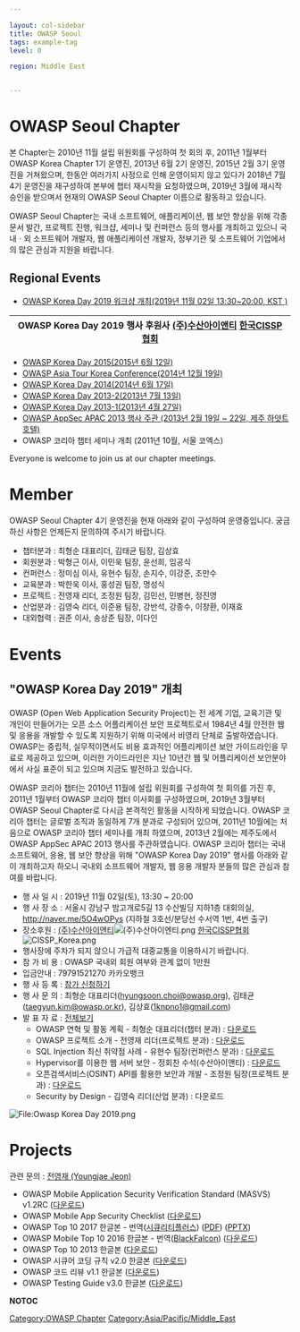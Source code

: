 ```yaml
---

layout: col-sidebar
title: OWASP Seoul
tags: example-tag
level: 0

region: Middle East


---
```

# OWASP Seoul Chapter

본 Chapter는 2010년 11월 설립 위원회를 구성하여 첫 회의 후, 2011년 1월부터 OWASP Korea Chapter 1기 운영진, 2013년 6월 2기 운영진, 2015년 2월 3기 운영진을 거쳐왔으며, 한동안 여러가지 사정으로 인해 운영이되지 않고 있다가 2018년 7월 4기 운영진을 재구성하여 본부에 챕터 재시작을 요청하였으며, 2019년 3월에 재시작 승인을 받으며서 현재의 OWASP Seoul Chapter 이름으로 활동하고 있습니다.

OWASP Seoul Chapter는 국내 소프트웨어, 애플리케이션, 웹 보안 향상을 위해 각종 문서 발간, 프로젝트 진행, 워크샵, 세미나 및 컨퍼런스 등의 행사를 개최하고 있으니 국내ㆍ외 소프트웨어 개발자, 웹 애플리케이션 개발자, 정부기관 및 소프트웨어 기업에서의 많은 관심과 지원을 바랍니다.


## Regional Events

  - [OWASP Korea Day 2019 워크샵 개최(2019년 11월 02일 13:30\~20:00, KST
    )](http://event.owasp.or.kr/)

| OWASP Korea Day 2019 행사 후원사 [(주)수산아이앤티](https://www.soosanint.com/) [한국CISSP협회](https://isc2chapter.kr) |
| -------------------------------------------------------------------------------------------------------------- |

  - [OWASP Korea Day 2015(2015년 6월 12일)](http://event.owasp.or.kr/koreaday2015)
  - [OWASP Asia Tour Korea Conference(2014년 12월 19일)](https://www.owasp.org/index.php/AsiaTour2014#tab=Seoul)
  - [OWASP Korea Day 2014(2014년 6월 17일)](http://event.owasp.or.kr/koreaday2014)
  - [OWASP Korea Day 2013-2(2013년 7월 13일)](http://event.owasp.or.kr/2013-02)
  - [OWASP Korea Day 2013-1(2013년 4월 27일)](http://event.owasp.or.kr/2013-01)
  - [OWASP AppSec APAC 2013 행사 주관 (2013년 2월 19일 \~ 22일, 제주 하얏트 호텔)](https://www.owasp.org/index.php/AppSecAsiaPac2013)
  - OWASP 코리아 챕터 세미나 개최 (2011년 10월, 서울 코엑스)

Everyone is welcome to join us at our chapter meetings.

# Member

OWASP Seoul Chapter 4기 운영진을 현재 아래와 같이 구성하여 운영중입니다. 궁금하신 사항은 언제든지 문의하여 주시기 바랍니다.

  - 챕터분과 : 최형순 대표리더, 김태균 팀장, 김상효
  - 회원분과 : 박형근 이사, 이민욱 팀장, 윤선희, 임공식
  - 컨퍼런스 : 정미심 이사, 유현수 팀장, 손지수, 이강준, 조만수
  - 교육분과 : 박한욱 이사, 홍성권 팀장, 명성식
  - 프로젝트 : 전영재 리더, 조정원 팀장, 김민선, 민병현, 정진영
  - 산업분과 : 김영숙 리더, 이준용 팀장, 강반석, 강종수, 이창환, 이재효
  - 대외협력 : 권준 이사, 송상준 팀장, 이다인

# Events

## **"OWASP Korea Day 2019" 개최**

OWASP (Open Web Application Security Project)는 전 세계 기업, 교육기관 및 개인이 만들어가는
오픈 소스 어플리케이션 보안 프로젝트로서 1984년 4월 안전한 웹 및 응용을 개발할 수 있도록 지원하기 위해 미국에서 비영리
단체로 출발하였습니다. OWASP는 중립적, 실무적이면서도 비용 효과적인 어플리케이션 보안 가이드라인을 무료로 제공하고
있으며, 이러한 가이드라인은 지난 10년간 웹 및 어플리케이션 보안분야에서 사실 표준이 되고 있으며 지금도 발전하고
있습니다.

OWASP 코리아 챕터는 2010년 11월에 설립 위원회를 구성하여 첫 회의를 가진 후, 2011년 1월부터 OWASP 코리아
챕터 이사회를 구성하였으며, 2019년 3월부터 OWASP Seoul Chapter로 다시금 본격적인 활동을 시작하게
되었습니다. OWASP 코리아 챕터는 글로벌 조직과 동일하게 7개 분과로 구성되어 있으며, 2011년 10월에는
처음으로 OWASP 코리아 챕터 세미나를 개최 하였으며, 2013년 2월에는 제주도에서 OWASP AppSec
APAC 2013 행사를 주관하였습니다. OWASP 코리아 챕터는 국내 소프트웨어, 응용, 웹 보안 향상을 위해 "OWASP
Korea Day 2019" 행사를 아래와 같이 개최하고자 하오니 국내외 소프트웨어 개발자, 웹 응용 개발자 분들의 많은 관심과
참여를 바랍니다.

  - 행 사 일 시 : 2019년 11월 02일(토), 13:30 \~ 20:00
  - 행 사 장 소 : 서울시 강남구 밤고개로5길 13 수산빌딩 지하1층 대회의실,
    <http://naver.me/5O4wOPys> (지하철 3호선/분당선 수서역 1번, 4번 출구)
  - 장소후원 :
    [(주)수산아이앤티](https://www.soosanint.com/)![(주)수산아이엔티.png](\(주\)수산아이엔티.png
    "(주)수산아이엔티.png")
    [한국CISSP협회](https://isc2chapter.kr)![CISSP_Korea.png](CISSP_Korea.png
    "CISSP_Korea.png")
  - 행사장에 주차가 되지 않으니 가급적 대중교통을 이용하시기 바랍니다.
  - 참 가 비 용 : OWASP 국내외 회원 여부와 관계 없이 1만원
  - 입금안내 : 79791521270 카카오뱅크
  - 행 사 등 록 : [참가 신청하기](https://forms.gle/4VJH9ZHqP6d8iUKGA)
  - 행 사 문 의 : 최형순 대표리더(hyungsoon.choi@owasp.org),
    김태균(taegyun.kim@owasp.or.kr), 김상효(1knpno1@gmail.com)
  - 발 표 자 료 :
    [전체보기](https://github.com/OWASP-Seoul/owasp-event/tree/master/OWASP%20Korea%20Day%202019)
      - OWASP 연혁 및 활동 계획 - 최형순 대표리더(챕터 분과) :
        [다운로드](https://github.com/OWASP-Seoul/owasp-event/raw/master/OWASP%20Korea%20Day%202019/OWASP%20Korea%20Day%202019.ppt)
      - OWASP 프로젝트 소개 - 전영재 리더(프로젝트 분과) :
        [다운로드](https://github.com/OWASP-Seoul/owasp-event/raw/master/OWASP%20Korea%20Day%202019/OWASP%20Project%20Introduction%20-%20Youngjae_Jeon.pptx)
      - SQL Injection 최신 취약점 사례 - 유현수 팀장(컨퍼런스 분과) :
        [다운로드](https://github.com/OWASP-Seoul/owasp-event/raw/master/OWASP%20Korea%20Day%202019/OWASP%20Seoul2019.SQL_Injection.pptx)
      - Hypervisor를 이용한 웹 서버 보안 - 정회찬 수석(수산아이앤티) :
        [다운로드](https://github.com/OWASP-Seoul/owasp-event/raw/master/OWASP%20Korea%20Day%202019/OWASP%20Seoul%20%EB%B0%9C%ED%91%9C_%EC%A0%95%ED%9A%8C%EC%B0%AC.pptx)
      - 오픈검색서비스(OSINT) API를 활용한 보안과 개발 - 조정원 팀장(프로젝트 분과) :
        [다운로드](https://github.com/OWASP-Seoul/owasp-event/raw/master/OWASP%20Korea%20Day%202019/%EC%98%A4%ED%94%88%20%EA%B2%80%EC%83%89%20%EC%84%9C%EB%B9%84%EC%8A%A4\(OSINT\)%20API%EB%A5%BC%20%ED%99%9C%EC%9A%A9%ED%95%9C%20%EB%B3%B4%EC%95%88%EA%B3%BC%20%EA%B0%9C%EB%B0%9C_%EB%B0%B0%ED%8F%AC.pptx)
      - Security by Design - 김영숙 리더(산업 분과) : 다운로드

![<File:Owasp> Korea Day 2019.png](Owasp_Korea_Day_2019.png
"File:Owasp Korea Day 2019.png")

# Projects

관련 문의 : [전영재 (Youngjae Jeon)](mailto:youngjae.jeon@owasp.org)

  - OWASP Mobile Application Security Verification Standard (MASVS)
    v1.2RC
    ([다운로드](https://github.com/OWASP-Seoul/owasp/raw/master/OWASP%20Project/OWASP_MASVS_1.2RC-Korean.pdf))
  - OWASP Mobile App Security Checklist
    ([다운로드](https://github.com/OWASP/owasp-mstg/raw/master/Checklists/Mobile_App_Security_Checklist-Korean_1.1.2.xlsx))
  - OWASP Top 10 2017 한글본 -
    번역([시큐리티플러스](http://www.securityplus.or.kr/))
    ([PDF](https://drive.google.com/file/d/1V5KMcKajoyZZnaeIF8FOCl8sNQhHlwwL/view?usp=sharing))
    ([PPTX](https://drive.google.com/file/d/13qE6JEizuuCRPw_IUQ-wxoIZTvKxfsX2/view?usp=sharing))
  - OWASP Mobile Top 10 2016 한글본 -
    번역([BlackFalcon](https://speedr00t.tistory.com/))
    ([다운로드](https://drive.google.com/file/d/13KCmiBhQCnJw2Kw3idD1URvTPCImDcOU/view?usp=sharing))
  - OWASP Top 10 2013 한글본
    ([다운로드](https://drive.google.com/file/d/0B-Ji1qFZIMFGejdaU25rclJRSFk/view?usp=sharing))
  - OWASP 시큐어 코딩 규칙 v2.0 한글본
    ([다운로드](https://drive.google.com/file/d/11HxRtFkrEIQAZ1MiwhCtXhImaE3Flxde/view?usp=sharing))
  - OWASP 코드 리뷰 v1.1 한글본
    ([다운로드](https://drive.google.com/file/d/0B-Ji1qFZIMFGVGhkdkc3ZnBIeDQ/view?usp=sharing))
  - OWASP Testing Guide v3.0 한글본
    ([다운로드](https://drive.google.com/file/d/1y3UBGtNcZUXnuAvG0ftQE0PHstQe8Fle/view?usp=sharing))

__NOTOC__

<headertabs></headertabs>

[Category:OWASP Chapter](Category:OWASP_Chapter "wikilink")
[Category:Asia/Pacific/Middle_East](Category:Asia/Pacific/Middle_East "wikilink")
